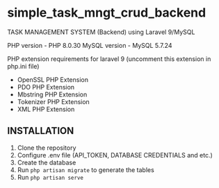 # simple_task_mngt_crud_backend
TASK MANAGEMENT SYSTEM (Backend) using Laravel 9/MySQL

PHP version - PHP 8.0.30
MySQL version - MySQL 5.7.24

PHP extension requirements for laravel 9 (uncomment this extension in php.ini file)
- OpenSSL PHP Extension
- PDO PHP Extension
- Mbstring PHP Extension
- Tokenizer PHP Extension
- XML PHP Extension

## INSTALLATION
1. Clone the repository
2. Configure .env file (API_TOKEN, DATABASE CREDENTIALS and etc.)
3. Create the database
4. Run `php artisan migrate` to generate the tables
5. Run `php artisan serve`